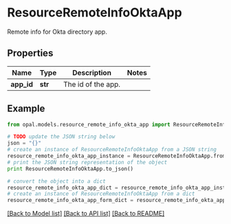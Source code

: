 # ResourceRemoteInfoOktaApp

Remote info for Okta directory app.

## Properties

Name | Type | Description | Notes
------------ | ------------- | ------------- | -------------
**app_id** | **str** | The id of the app. | 

## Example

```python
from opal.models.resource_remote_info_okta_app import ResourceRemoteInfoOktaApp

# TODO update the JSON string below
json = "{}"
# create an instance of ResourceRemoteInfoOktaApp from a JSON string
resource_remote_info_okta_app_instance = ResourceRemoteInfoOktaApp.from_json(json)
# print the JSON string representation of the object
print ResourceRemoteInfoOktaApp.to_json()

# convert the object into a dict
resource_remote_info_okta_app_dict = resource_remote_info_okta_app_instance.to_dict()
# create an instance of ResourceRemoteInfoOktaApp from a dict
resource_remote_info_okta_app_form_dict = resource_remote_info_okta_app.from_dict(resource_remote_info_okta_app_dict)
```
[[Back to Model list]](../README.md#documentation-for-models) [[Back to API list]](../README.md#documentation-for-api-endpoints) [[Back to README]](../README.md)


